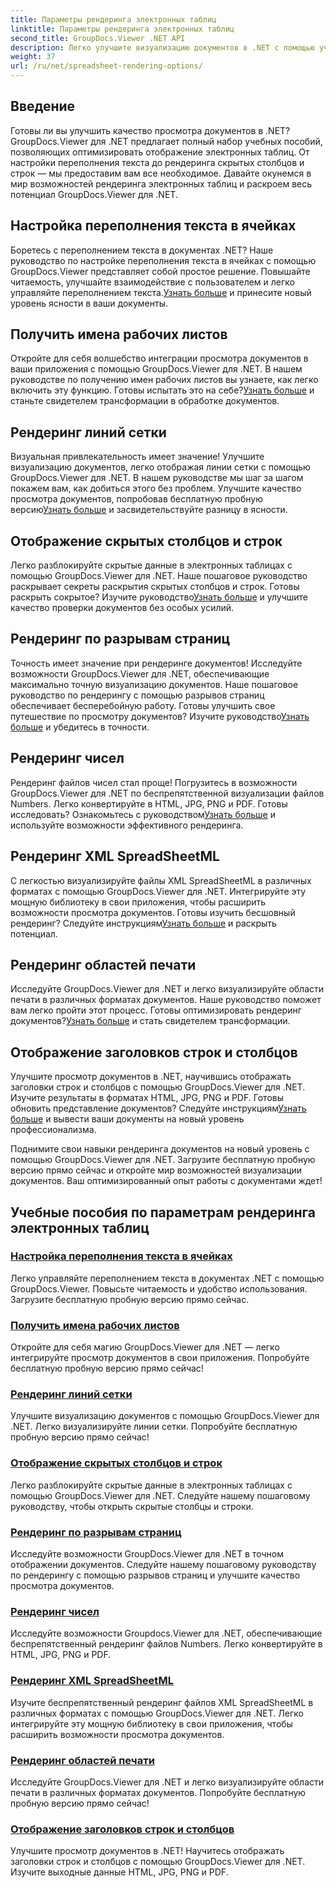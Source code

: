 ```yaml
---
title: Параметры рендеринга электронных таблиц
linktitle: Параметры рендеринга электронных таблиц
second_title: GroupDocs.Viewer .NET API
description: Легко улучшите визуализацию документов в .NET с помощью учебных пособий по GroupDocs.Viewer. Узнайте, как настроить переполнение текста, визуализировать линии сетки и многое другое.
weight: 37
url: /ru/net/spreadsheet-rendering-options/
---
```

## Введение

Готовы ли вы улучшить качество просмотра документов в .NET? GroupDocs.Viewer для .NET предлагает полный набор учебных пособий, позволяющих оптимизировать отображение электронных таблиц. От настройки переполнения текста до рендеринга скрытых столбцов и строк — мы предоставим вам все необходимое. Давайте окунемся в мир возможностей рендеринга электронных таблиц и раскроем весь потенциал GroupDocs.Viewer для .NET.

## Настройка переполнения текста в ячейках

 Боретесь с переполнением текста в документах .NET? Наше руководство по настройке переполнения текста в ячейках с помощью GroupDocs.Viewer представляет собой простое решение. Повышайте читаемость, улучшайте взаимодействие с пользователем и легко управляйте переполнением текста.[Узнать больше](./adjust-text-overflow-cells/) и принесите новый уровень ясности в ваши документы.

## Получить имена рабочих листов

Откройте для себя волшебство интеграции просмотра документов в ваши приложения с помощью GroupDocs.Viewer для .NET. В нашем руководстве по получению имен рабочих листов вы узнаете, как легко включить эту функцию. Готовы испытать это на себе?[Узнать больше](./get-worksheets-names/) и станьте свидетелем трансформации в обработке документов.

## Рендеринг линий сетки

 Визуальная привлекательность имеет значение! Улучшите визуализацию документов, легко отображая линии сетки с помощью GroupDocs.Viewer для .NET. В нашем руководстве мы шаг за шагом покажем вам, как добиться этого без проблем. Улучшите качество просмотра документов, попробовав бесплатную пробную версию[Узнать больше](./render-grid-lines/) и засвидетельствуйте разницу в ясности.

## Отображение скрытых столбцов и строк

 Легко разблокируйте скрытые данные в электронных таблицах с помощью GroupDocs.Viewer для .NET. Наше пошаговое руководство раскрывает секреты раскрытия скрытых столбцов и строк. Готовы раскрыть сокрытое? Изучите руководство[Узнать больше](./render-hidden-columns-rows/) и улучшите качество проверки документов без особых усилий.

## Рендеринг по разрывам страниц

Точность имеет значение при рендеринге документов! Исследуйте возможности GroupDocs.Viewer для .NET, обеспечивающие максимально точную визуализацию документов. Наше пошаговое руководство по рендерингу с помощью разрывов страниц обеспечивает бесперебойную работу. Готовы улучшить свое путешествие по просмотру документов? Изучите руководство[Узнать больше](./rendering-by-page-breaks/) и убедитесь в точности.

## Рендеринг чисел

 Рендеринг файлов чисел стал проще! Погрузитесь в возможности GroupDocs.Viewer для .NET по беспрепятственной визуализации файлов Numbers. Легко конвертируйте в HTML, JPG, PNG и PDF. Готовы исследовать? Ознакомьтесь с руководством[Узнать больше](./rendering-numbers/) и используйте возможности эффективного рендеринга.

## Рендеринг XML SpreadSheetML

 С легкостью визуализируйте файлы XML SpreadSheetML в различных форматах с помощью GroupDocs.Viewer для .NET. Интегрируйте эту мощную библиотеку в свои приложения, чтобы расширить возможности просмотра документов. Готовы изучить бесшовный рендеринг? Следуйте инструкциям[Узнать больше](./rendering-xml-spreadsheetml/) и раскрыть потенциал.

## Рендеринг областей печати

Исследуйте GroupDocs.Viewer для .NET и легко визуализируйте области печати в различных форматах документов. Наше руководство поможет вам легко пройти этот процесс. Готовы оптимизировать рендеринг документов?[Узнать больше](./render-print-areas/) и стать свидетелем трансформации.

## Отображение заголовков строк и столбцов

 Улучшите просмотр документов в .NET, научившись отображать заголовки строк и столбцов с помощью GroupDocs.Viewer для .NET. Изучите результаты в форматах HTML, JPG, PNG и PDF. Готовы обновить представление документов? Следуйте инструкциям[Узнать больше](./render-row-column-headings/) и вывести ваши документы на новый уровень профессионализма.

Поднимите свои навыки рендеринга документов на новый уровень с помощью GroupDocs.Viewer для .NET. Загрузите бесплатную пробную версию прямо сейчас и откройте мир возможностей визуализации документов. Ваш оптимизированный опыт работы с документами ждет!
## Учебные пособия по параметрам рендеринга электронных таблиц
### [Настройка переполнения текста в ячейках](./adjust-text-overflow-cells/)
Легко управляйте переполнением текста в документах .NET с помощью GroupDocs.Viewer. Повысьте читаемость и удобство использования. Загрузите бесплатную пробную версию прямо сейчас.
### [Получить имена рабочих листов](./get-worksheets-names/)
Откройте для себя магию GroupDocs.Viewer для .NET — легко интегрируйте просмотр документов в свои приложения. Попробуйте бесплатную пробную версию прямо сейчас!
### [Рендеринг линий сетки](./render-grid-lines/)
Улучшите визуализацию документов с помощью GroupDocs.Viewer для .NET. Легко визуализируйте линии сетки. Попробуйте бесплатную пробную версию прямо сейчас!
### [Отображение скрытых столбцов и строк](./render-hidden-columns-rows/)
Легко разблокируйте скрытые данные в электронных таблицах с помощью GroupDocs.Viewer для .NET. Следуйте нашему пошаговому руководству, чтобы открыть скрытые столбцы и строки.
### [Рендеринг по разрывам страниц](./rendering-by-page-breaks/)
Исследуйте возможности GroupDocs.Viewer для .NET в точном отображении документов. Следуйте нашему пошаговому руководству по рендерингу с помощью разрывов страниц и улучшите качество просмотра документов.
### [Рендеринг чисел](./rendering-numbers/)
Исследуйте возможности Groupdocs.Viewer для .NET, обеспечивающие беспрепятственный рендеринг файлов Numbers. Легко конвертируйте в HTML, JPG, PNG и PDF.
### [Рендеринг XML SpreadSheetML](./rendering-xml-spreadsheetml/)
Изучите беспрепятственный рендеринг файлов XML SpreadSheetML в различных форматах с помощью GroupDocs.Viewer для .NET. Легко интегрируйте эту мощную библиотеку в свои приложения, чтобы расширить возможности просмотра документов.
### [Рендеринг областей печати](./render-print-areas/)
Исследуйте GroupDocs.Viewer для .NET и легко визуализируйте области печати в различных форматах документов. Попробуйте бесплатную пробную версию прямо сейчас!
### [Отображение заголовков строк и столбцов](./render-row-column-headings/)
Улучшите просмотр документов в .NET! Научитесь отображать заголовки строк и столбцов с помощью GroupDocs.Viewer для .NET. Изучите выходные данные HTML, JPG, PNG и PDF.